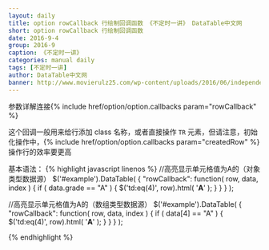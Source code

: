```yaml
---
layout: daily
title: option rowCallback 行绘制回调函数 《不定时一讲》 DataTable中文网
short: option rowCallback 行绘制回调函数
date: 2016-9-4
group: 2016-9
caption: 《不定时一讲》
categories: manual daily
tags: [不定时一讲]
author: DataTable中文网
banner: http://www.movierulz25.com/wp-content/uploads/2016/06/independence_day_resurgence_ver14_xlg-1200x558.jpg
---
```

参数详解连接{% include href/option/option.callbacks param="rowCallback" %}

这个回调一般用来给行添加 class 名称，或者直接操作 `TR` 元素，但请注意，初始化操作中，{% include href/option/option.callbacks param="createdRow" %}操作行的效率要更高
<!--more-->

基本语法：
{% highlight javascript linenos %}
//高亮显示单元格值为A的（对象类型数据源）
$('#example').DataTable( {
  "rowCallback": function( row, data, index ) {
    if ( data.grade == "A" ) {
      $('td:eq(4)', row).html( '<b>A</b>' );
    }
  }
} );

//高亮显示单元格值为A的（数组类型数据源）
$('#example').DataTable( {
  "rowCallback": function( row, data, index ) {
    if ( data[4] == "A" ) {
      $('td:eq(4)', row).html( '<b>A</b>' );
    }
  }
} );

{% endhighlight %}
